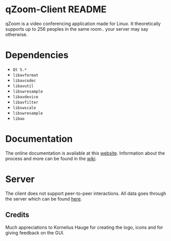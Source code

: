 # qZoom-Client README
qZoom is a video conferencing application made for Linux. It theoretically supports up to 256 peoples in the same room.. your server may say otherwise. 

# Dependencies
* `Qt 5.*`
* `libavformat`
* `libavcodec`
* `libavutil`
* `libswresample`
* `libavdevice`
* `libavfilter`
* `libswscale`
* `libswresample`
* `libao`

# Documentation
The online documentation is available at this [website](https://tarves.no/docs/qZoom-Client/). Information about the process and more can be found in the 
[wiki](https://github.com/Feqzz/qZoom-Client/wiki).

# Server
The client does not support peer-to-peer interactions. All data goes through the server which can be found [here](https://github.com/Feqzz/qZoom-Server).

## Credits
Much appreciations to Kornelius Hauge for creating the logo, icons and for giving feedback on the GUI.
